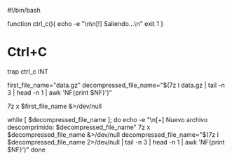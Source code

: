 #!/bin/bash

function ctrl_c(){
  echo -e "\n\n[!] Saliendo...\n"
  exit 1
}

# Ctrl+C
trap ctrl_c INT

first_file_name="data.gz"
decompressed_file_name="$(7z l data.gz | tail -n 3 | head -n 1 | awk 'NF{print $NF}')"

7z x $first_file_name &>/dev/null

while [ $decompressed_file_name ]; do
  echo -e "\n[+] Nuevo archivo descomprimido: $decompressed_file_name"
  7z x $decompressed_file_name &>/dev/null
  decompressed_file_name="$(7z l $decompressed_file_name 2>/dev/null | tail -n 3 | head -n 1 | awk 'NF{print $NF}')"
done
